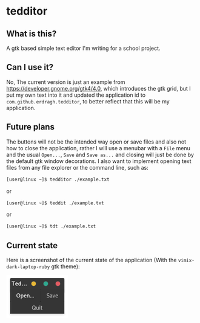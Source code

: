 # tedditor
## What is this?
A gtk based simple text editor I'm writing for a school project.

## Can I use it?
No,
The current version is just an example from https://developer.gnome.org/gtk4/4.0, which introduces the gtk grid, but I put my own text into it and updated the application id to `com.github.erdragh.tedditor`, to better reflect that this will be my application.

## Future plans
The buttons will not be the intended way open or save files and also not how to close the application, rather I will use a menubar with a `File` menu and the usual `Open...`, `Save` and `Save as...` and closing will just be done by the default gtk window decorations. I also want to implement opening text files from any file explorer or the command line, such as:

```bash
[user@linux ~]$ tedditor ./example.txt
```

or

```bash
[user@linux ~]$ teddit ./example.txt
```

or

```bash
[user@linux ~]$ tdt ./example.txt
```

## Current state

Here is a screenshot of the current state of the application (With the `vimix-dark-laptop-ruby` gtk theme):

![vimix](https://github.com/Erdragh/tedditor/raw/main/tedditor.png "Screenshot with `vimix-dark-laptop-ruby`")